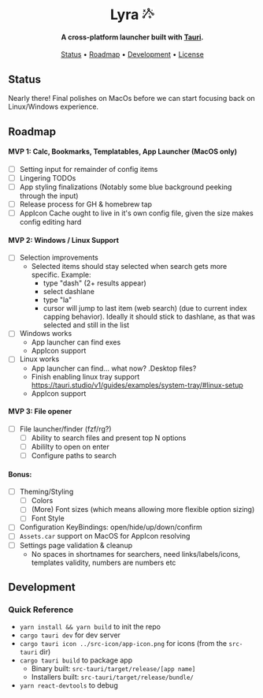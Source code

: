 <h1 align="center">
  <br>
  Lyra
  <img src="https://raw.githubusercontent.com/dfontana/lyra/master/src-icons/app-icon-alt.png" alt="Lyra" width="25">
  <br>
</h1>

<h4 align="center">A cross-platform launcher built with <a href="https://tauri.app/" target="_blank">Tauri</a>.</h4>

<p align="center">
  <a href="#status">Status</a> •
  <a href="#roadmap">Roadmap</a> •
  <a href="#development">Development</a> •
  <a href="#license">License</a>
</p>

## Status

Nearly there! Final polishes on MacOs before we can start focusing back on Linux/Windows experience.

## Roadmap

#### MVP 1: Calc, Bookmarks, Templatables, App Launcher (MacOS only)

- [ ] Setting input for remainder of config items
- [ ] Lingering TODOs
- [ ] App styling finalizations (Notably some blue background peeking through the input)
- [ ] Release process for GH & homebrew tap
- [ ] AppIcon Cache ought to live in it's own config file, given the size makes config editing hard

#### MVP 2: Windows / Linux Support

- [ ] Selection improvements
  - Selected items should stay selected when search gets more specific. Example:
    - type "dash" (2+ results appear)
    - select dashlane
    - type "la"
    - cursor will jump to last item (web search) (due to current index capping behavior). Ideally it should stick to dashlane, as that was selected and still in the list
- [ ] Windows works
  - App launcher can find exes
  - AppIcon support
- [ ] Linux works
  - App launcher can find... what now? .Desktop files?
  - Finish enabling linux tray support https://tauri.studio/v1/guides/examples/system-tray/#linux-setup
  - AppIcon support

#### MVP 3: File opener

- [ ] File launcher/finder (fzf/rg?)
  - [ ] Ability to search files and present top N options
  - [ ] Abililty to open on enter
  - [ ] Configure paths to search

#### Bonus:

- [ ] Theming/Styling
  - [ ] Colors
  - [ ] (More) Font sizes (which means allowing more flexible option sizing)
  - [ ] Font Style
- [ ] Configuration KeyBindings: open/hide/up/down/confirm
- [ ] `Assets.car` support on MacOS for AppIcon resolving
- [ ] Settings page validation & cleanup
  - No spaces in shortnames for searchers, need links/labels/icons, templates validity, numbers are numbers etc

## Development

### Quick Reference

- `yarn install && yarn build` to init the repo
- `cargo tauri dev` for dev server
- `cargo tauri icon ../src-icon/app-icon.png` for icons (from the `src-tauri` dir)
- `cargo tauri build` to package app
  - Binary built: `src-tauri/target/release/[app name]`
  - Installers built: `src-tauri/target/release/bundle/`
- `yarn react-devtools` to debug

